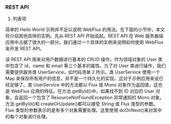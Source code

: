 ### REST API

 1. 列表项

简单的 Hello World 示例并不足以说明 WebFlux 的用法。在下面的小节中，本文将介绍其他具体的实例。先从 REST API 开始说起。REST API 在 Web 服务器端应用中占据了很大的一部分。我们通过一个具体的实例来说明如何使用 WebFlux 来开发 REST API。

该 REST API 用来对用户数据进行基本的 CRUD 操作。作为领域对象的 User 类中包含了 id、name 和 email 等三个基本的属性。为了对 User 类进行操作，我们需要提供服务类 UserService，如代码清单 2 所示。类 UserService 使用一个 Map 来保存所有用户的信息，并不是一个持久化的实现。这对于示例应用来说已经足够了。类 UserService 中的方法都以 Flux 或 Mono 对象作为返回值，这也是 WebFlux 应用的特征。在方法 getById()中，如果找不到 ID 对应的 User 对象，会返回一个包含了 ResourceNotFoundException 异常通知的 Mono 对象。方法 getById()和 createOrUpdate()都可以接受 String 或 Flux 类型的参数。Flux 类型的参数表示的是有多个对象需要处理。这里使用 doOnNext()来对其中的每个对象进行处理。






